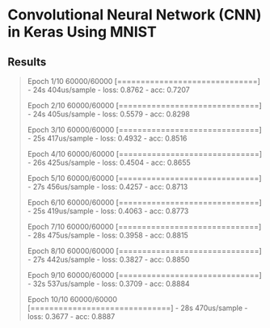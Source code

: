 # Convolutional Neural Network (CNN) in Keras Using MNIST

## Results
>Epoch 1/10
>60000/60000 [==============================] - 24s 404us/sample - loss: 0.8762 - acc: 0.7207
>
>Epoch 2/10
>60000/60000 [==============================] - 24s 405us/sample - loss: 0.5579 - acc: 0.8298
>
>Epoch 3/10
>60000/60000 [==============================] - 25s 417us/sample - loss: 0.4932 - acc: 0.8516
>
>Epoch 4/10
>60000/60000 [==============================] - 26s 425us/sample - loss: 0.4504 - acc: 0.8655
>
>Epoch 5/10
>60000/60000 [==============================] - 27s 456us/sample - loss: 0.4257 - acc: 0.8713
>
>Epoch 6/10
>60000/60000 [==============================] - 25s 419us/sample - loss: 0.4063 - acc: 0.8773
>
>Epoch 7/10
>60000/60000 [==============================] - 28s 475us/sample - loss: 0.3958 - acc: 0.8815
>
>Epoch 8/10
>60000/60000 [==============================] - 27s 442us/sample - loss: 0.3827 - acc: 0.8850
>
>Epoch 9/10
>60000/60000 [==============================] - 32s 537us/sample - loss: 0.3709 - acc: 0.8884
>
>Epoch 10/10
>60000/60000 [==============================] - 28s 470us/sample - loss: 0.3677 - acc: 0.8887


